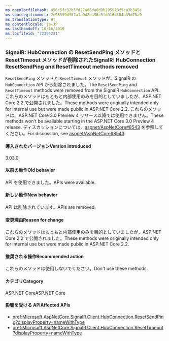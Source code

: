 ```yaml
---
ms.openlocfilehash: a56c5fc32b5fd274d5da0d9b295918f5ea3b345e
ms.sourcegitcommit: 2e95559d957a1a942e490c5fd916df04b39d73a9
ms.translationtype: HT
ms.contentlocale: ja-JP
ms.lasthandoff: 10/16/2019
ms.locfileid: "72394231"
---
```

### <a name="signalr-hubconnection-resetsendping-and-resettimeout-methods-removed"></a><span data-ttu-id="1748b-101">SignalR: HubConnection の ResetSendPing メソッドと ResetTimeout メソッドが削除された</span><span class="sxs-lookup"><span data-stu-id="1748b-101">SignalR: HubConnection ResetSendPing and ResetTimeout methods removed</span></span>

<span data-ttu-id="1748b-102">`ResetSendPing` メソッドと `ResetTimeout` メソッドが、SignalR の `HubConnection` API から削除されました。</span><span class="sxs-lookup"><span data-stu-id="1748b-102">The `ResetSendPing` and `ResetTimeout` methods were removed from the SignalR `HubConnection` API.</span></span> <span data-ttu-id="1748b-103">これらのメソッドはもともと内部使用のみを目的としていましたが、ASP.NET Core 2.2 で公開されました。</span><span class="sxs-lookup"><span data-stu-id="1748b-103">These methods were originally intended only for internal use but were made public in ASP.NET Core 2.2.</span></span> <span data-ttu-id="1748b-104">これらのメソッドは、ASP.NET Core 3.0 Preview 4 リリース以降では使用できません。</span><span class="sxs-lookup"><span data-stu-id="1748b-104">These methods won't be available starting in the ASP.NET Core 3.0 Preview 4 release.</span></span> <span data-ttu-id="1748b-105">ディスカッションについては、[aspnet/AspNetCore#8543](https://github.com/aspnet/AspNetCore/issues/8543) を参照してください。</span><span class="sxs-lookup"><span data-stu-id="1748b-105">For discussion, see [aspnet/AspNetCore#8543](https://github.com/aspnet/AspNetCore/issues/8543).</span></span>

#### <a name="version-introduced"></a><span data-ttu-id="1748b-106">導入されたバージョン</span><span class="sxs-lookup"><span data-stu-id="1748b-106">Version introduced</span></span>

<span data-ttu-id="1748b-107">3.0</span><span class="sxs-lookup"><span data-stu-id="1748b-107">3.0</span></span>

#### <a name="old-behavior"></a><span data-ttu-id="1748b-108">以前の動作</span><span class="sxs-lookup"><span data-stu-id="1748b-108">Old behavior</span></span>

<span data-ttu-id="1748b-109">API を使用できました。</span><span class="sxs-lookup"><span data-stu-id="1748b-109">APIs were available.</span></span>

#### <a name="new-behavior"></a><span data-ttu-id="1748b-110">新しい動作</span><span class="sxs-lookup"><span data-stu-id="1748b-110">New behavior</span></span>

<span data-ttu-id="1748b-111">API は削除されています。</span><span class="sxs-lookup"><span data-stu-id="1748b-111">APIs are removed.</span></span>

#### <a name="reason-for-change"></a><span data-ttu-id="1748b-112">変更理由</span><span class="sxs-lookup"><span data-stu-id="1748b-112">Reason for change</span></span>

<span data-ttu-id="1748b-113">これらのメソッドはもともと内部使用のみを目的としていましたが、ASP.NET Core 2.2 で公開されました。</span><span class="sxs-lookup"><span data-stu-id="1748b-113">These methods were originally intended only for internal use but were made public in ASP.NET Core 2.2.</span></span>

#### <a name="recommended-action"></a><span data-ttu-id="1748b-114">推奨される操作</span><span class="sxs-lookup"><span data-stu-id="1748b-114">Recommended action</span></span>

<span data-ttu-id="1748b-115">これらのメソッドは使用しないでください。</span><span class="sxs-lookup"><span data-stu-id="1748b-115">Don't use these methods.</span></span>

#### <a name="category"></a><span data-ttu-id="1748b-116">カテゴリ</span><span class="sxs-lookup"><span data-stu-id="1748b-116">Category</span></span>

<span data-ttu-id="1748b-117">ASP.NET Core</span><span class="sxs-lookup"><span data-stu-id="1748b-117">ASP.NET Core</span></span>

#### <a name="affected-apis"></a><span data-ttu-id="1748b-118">影響を受ける API</span><span class="sxs-lookup"><span data-stu-id="1748b-118">Affected APIs</span></span>

- <xref:Microsoft.AspNetCore.SignalR.Client.HubConnection.ResetSendPing?displayProperty=nameWithType>
- <xref:Microsoft.AspNetCore.SignalR.Client.HubConnection.ResetTimeout?displayProperty=nameWithType>

<!--

#### Affected APIs

- `M:Microsoft.AspNetCore.SignalR.Client.HubConnection.ResetSendPing`
- `M:Microsoft.AspNetCore.SignalR.Client.HubConnection.ResetTimeout`

-->
